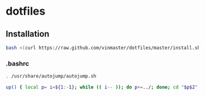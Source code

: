# dotfiles

## Installation
```bash
bash <(curl https://raw.github.com/vinmaster/dotfiles/master/install.sh -L -o -)
```

### .bashrc
```bash
. /usr/share/autojump/autojump.sh

up() { local p= i=${1:-1}; while (( i-- )); do p+=../; done; cd "$p$2" && pwd; }
```
